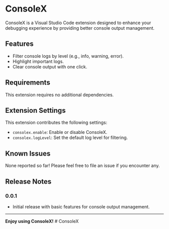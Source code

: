 # ConsoleX

ConsoleX is a Visual Studio Code extension designed to enhance your debugging experience by providing better console output management.

## Features

- Filter console logs by level (e.g., info, warning, error).
- Highlight important logs.
- Clear console output with one click.

## Requirements

This extension requires no additional dependencies.

## Extension Settings

This extension contributes the following settings:

- `consolex.enable`: Enable or disable ConsoleX.
- `consolex.logLevel`: Set the default log level for filtering.

## Known Issues

None reported so far! Please feel free to file an issue if you encounter any.

## Release Notes

### 0.0.1

- Initial release with basic features for console output management.

---

**Enjoy using ConsoleX!**
#   C o n s o l e X  
 